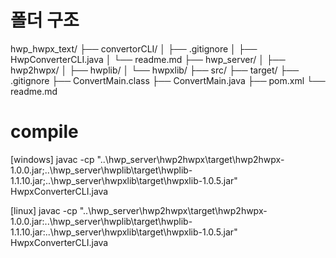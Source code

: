# 폴더 구조
hwp_hwpx_text/
├── convertorCLI/
│   ├── .gitignore
│   ├── HwpConverterCLI.java
│   └── readme.md
├── hwp_server/
│   ├── hwp2hwpx/
│   ├── hwplib/
│   └── hwpxlib/
├── src/
├── target/
├── .gitignore
├── ConvertMain.class
├── ConvertMain.java
├── pom.xml
└── readme.md
# compile
[windows]
javac -cp "..\hwp_server\hwp2hwpx\target\hwp2hwpx-1.0.0.jar;..\hwp_server\hwplib\target\hwplib-1.1.10.jar;..\hwp_server\hwpxlib\target\hwpxlib-1.0.5.jar" HwpxConverterCLI.java

[linux]
javac -cp "..\hwp_server\hwp2hwpx\target\hwp2hwpx-1.0.0.jar:..\hwp_server\hwplib\target\hwplib-1.1.10.jar:..\hwp_server\hwpxlib\target\hwpxlib-1.0.5.jar" HwpxConverterCLI.java
